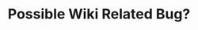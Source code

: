 ---
title: 'Possible Wiki Related Bug?'
redirect_to:
  - 'https://discuss.pencil2d.org/t/possible-wiki-related-bug/511'
---